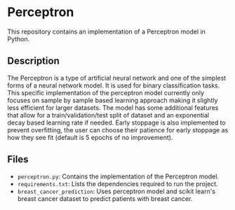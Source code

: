 # Perceptron

This repository contains an implementation of a Perceptron model in Python.

## Description

The Perceptron is a type of artificial neural network and one of the simplest forms of a neural network model. It is used for binary classification tasks. 
This specific implementation of the perceptron model currently only focuses on sample by sample based learning approach making it slightly less efficient for larger datasets.
The model has some additional features that allow for a train/validation/test split of dataset and an exponential decay based learning rate if needed.
Early stoppage is also implemented to prevent overfitting, the user can choose their patience for early stoppage as how they see fit (default is 5 epochs of no improvement).


## Files

- `perceptron.py`: Contains the implementation of the Perceptron model.
- `requirements.txt`: Lists the dependencies required to run the project.
- `breast_cancer_prediction`: Uses perceptron model and scikit learn's breast cancer dataset to predict patients with breast cancer. 


